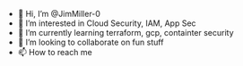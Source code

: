 - 👋 Hi, I’m @JimMiller-0
- 👀 I’m interested in Cloud Security, IAM, App Sec
- 🌱 I’m currently learning terraform, gcp, containter security
- 💞️ I’m looking to collaborate on fun stuff
- 📫 How to reach me 

<!---
JimMiller-0/JimMiller-0 is a ✨ special ✨ repository because its `README.md` (this file) appears on your GitHub profile.
You can click the Preview link to take a look at your changes.
--->
